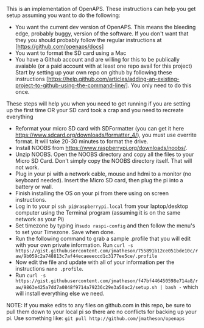 This is an implementation of OpenAPS. These instructions can help you get setup assuming you want to do the following:
* You want the current dev version of OpenAPS. This means the bleeding edge, probably buggy, version of the software. If you don't want that they you should probably follow the regular instructions at [https://github.com/openaps/docs]
* You want to format the SD card using a Mac
* You have a Github account and are willing for this to be publically avaiable (or a paid account with at least one repo avail for this project) Start by setting up your own repo on github by following these instructions  [https://help.github.com/articles/adding-an-existing-project-to-github-using-the-command-line/]. You only need to do this once.

These steps will help you when you need to get running if you are setting up the first time OR your SD card took a crap and you need to recreate everything
* Reformat your micro SD card with SDFormatter (you can get it here https://www.sdcard.org/downloads/formatter_4/), you must use overrite format. It will take 20-30 minutes to format the drive.
* Install NOOBS from  https://www.raspberrypi.org/downloads/noobs/.
* Unzip NOOBS. Open the NOOBS directory and copy all the files to your Micro SD Card. Don't simply copy the NOOBS directory itself. That will not work.
* Plug in your pi with a network cable, mouse and hdmi to a monitor (no keyboard needed). Insert the Micro SD card, then plug the pi into a battery or wall.
* Finish installing the OS on your pi from there using on screen instructions.
* Log in to your pi ```ssh pi@raspberrypi.local``` from your laptop/desktop computer using the Terminal program (assuming it is on the same network as your Pi)
* Set timezone by typing in```sudo raspi-config``` and then follow the menu's to set your Timezone. Save when done.
* Run the following command to grab a sample .profile that you will edit with your own private information. Run ```curl -s https://gist.githubusercontent.com/jmatheson/755891b12ce051bde10c/raw/9b059c2a748813c7af44ecaeeeccd1c3177ee5ce/.profile```
* Now edit the file and update with all of your information per the instructions ```nano .profile```. 
* Run ```curl -s https://gist.githubusercontent.com/jmatheson/f47bf446450598e714a8/raw/9863e425a7dd7a0848f9714a79236c29e3a50ac2/setup.sh | bash -``` which will install everything else we need. 

NOTE: If you make edits to any files on github.com in this repo, be sure to pull them down to your local pi so there are no conflicts for backing up your pi. Use something like: ```git pull http://github.com/jmatheson/openaps```
